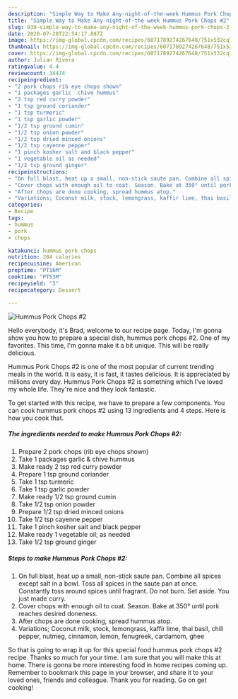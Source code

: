 ```yaml
---
description: "Simple Way to Make Any-night-of-the-week Hummus Pork Chops #2"
title: "Simple Way to Make Any-night-of-the-week Hummus Pork Chops #2"
slug: 938-simple-way-to-make-any-night-of-the-week-hummus-pork-chops-2
date: 2020-07-28T22:54:17.887Z
image: https://img-global.cpcdn.com/recipes/6071789274267648/751x532cq70/hummus-pork-chops-2-recipe-main-photo.jpg
thumbnail: https://img-global.cpcdn.com/recipes/6071789274267648/751x532cq70/hummus-pork-chops-2-recipe-main-photo.jpg
cover: https://img-global.cpcdn.com/recipes/6071789274267648/751x532cq70/hummus-pork-chops-2-recipe-main-photo.jpg
author: Julian Rivera
ratingvalue: 4.4
reviewcount: 34474
recipeingredient:
- "2 pork chops rib eye chops shown"
- "1 packages garlic  chive hummus"
- "2 tsp red curry powder"
- "1 tsp ground coriander"
- "1 tsp turmeric"
- "1 tsp garlic powder"
- "1/2 tsp ground cumin"
- "1/2 tsp onion powder"
- "1/2 tsp dried minced onions"
- "1/2 tsp cayenne pepper"
- "1 pinch kosher salt and black pepper"
- "1 vegetable oil as needed"
- "1/2 tsp ground ginger"
recipeinstructions:
- "On full blast, heat up a small, non-stick saute pan. Combine all spices except salt in a bowl. Toss all spices in the saute pan at once. Constantly toss around spices until fragrant. Do not burn. Set aside. You just made curry."
- "Cover chops with enough oil to coat. Season. Bake at 350° until pork reaches desired doneness."
- "After chops are done cooking, spread hummus atop."
- "Variations; Coconut milk, stock, lemongrass, kaffir lime, thai basil, chili pepper, nutmeg, cinnamon, lemon, fenugreek, cardamom, ghee"
categories:
- Recipe
tags:
- hummus
- pork
- chops

katakunci: hummus pork chops 
nutrition: 284 calories
recipecuisine: American
preptime: "PT16M"
cooktime: "PT53M"
recipeyield: "3"
recipecategory: Dessert

---
```



![Hummus Pork Chops #2](https://img-global.cpcdn.com/recipes/6071789274267648/751x532cq70/hummus-pork-chops-2-recipe-main-photo.jpg)

Hello everybody, it's Brad, welcome to our recipe page. Today, I'm gonna show you how to prepare a special dish, hummus pork chops #2. One of my favorites. This time, I'm gonna make it a bit unique. This will be really delicious.

Hummus Pork Chops #2 is one of the most popular of current trending meals in the world. It is easy, it is fast, it tastes delicious. It is appreciated by millions every day. Hummus Pork Chops #2 is something which I've loved my whole life. They're nice and they look fantastic.




To get started with this recipe, we have to prepare a few components. You can cook hummus pork chops #2 using 13 ingredients and 4 steps. Here is how you cook that.

<!--inarticleads1-->

##### The ingredients needed to make Hummus Pork Chops #2:

1. Prepare 2 pork chops (rib eye chops shown)
1. Take 1 packages garlic &amp; chive hummus
1. Make ready 2 tsp red curry powder
1. Prepare 1 tsp ground coriander
1. Take 1 tsp turmeric
1. Take 1 tsp garlic powder
1. Make ready 1/2 tsp ground cumin
1. Take 1/2 tsp onion powder
1. Prepare 1/2 tsp dried minced onions
1. Take 1/2 tsp cayenne pepper
1. Take 1 pinch kosher salt and black pepper
1. Make ready 1 vegetable oil; as needed
1. Take 1/2 tsp ground ginger




<!--inarticleads2-->

##### Steps to make Hummus Pork Chops #2:

1. On full blast, heat up a small, non-stick saute pan. Combine all spices except salt in a bowl. Toss all spices in the saute pan at once. Constantly toss around spices until fragrant. Do not burn. Set aside. You just made curry.
1. Cover chops with enough oil to coat. Season. Bake at 350° until pork reaches desired doneness.
1. After chops are done cooking, spread hummus atop.
1. Variations; Coconut milk, stock, lemongrass, kaffir lime, thai basil, chili pepper, nutmeg, cinnamon, lemon, fenugreek, cardamom, ghee




So that is going to wrap it up for this special food hummus pork chops #2 recipe. Thanks so much for your time. I am sure that you will make this at home. There is gonna be more interesting food in home recipes coming up. Remember to bookmark this page in your browser, and share it to your loved ones, friends and colleague. Thank you for reading. Go on get cooking!
